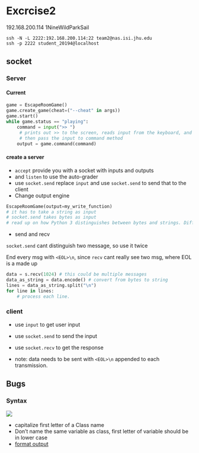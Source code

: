 # Excrcise2

192.168.200.114
1NineWildParkSail

```shell
ssh -N -L 2222:192.168.200.114:22 team2@nas.isi.jhu.edu
ssh -p 2222 student_20194@localhost
```

## socket

### Server

#### Current

```python
game = EscapeRoomGame()
game.create_game(cheat=("--cheat" in args))
game.start()
while game.status == "playing":
    command = input(">> ")
     # prints out >> to the screen, reads input from the keyboard, and returns it
     # then pass the input to command method
    output = game.command(command)
```

#### create a server

- `accept` provide you with a socket with inputs and outputs
- and `listen` to use the auto-grader
- use `socket.send` replace `input` and use `socket.send` to send that to the client
- Change output engine

```python
EscapeRoomGame(output=my_write_function)
# it has to take a string as input
# socket.send takes bytes as input
# read up on how Python 3 distinguishes between bytes and strings. Diff from Python 2.
```

- send and recv

`socket.send` cant distinguish two message, so use it twice

End every msg with `<EOL>\n`, since `recv` cant really see two msg, where EOL is a made up

```python
data = s.recv(1024) # this could be multiple messages
data_as_string = data.encode() # convert from bytes to string
lines = data_as_string.split("\n")
for line in lines:
    # process each line.
```

### client

- use `input` to get user input
- use `socket.send` to send the input
- use `socket.recv` to get the response

- note: data needs to be sent with `<EOL>\n` appended to each transmission.

## Bugs

### Syntax

![](../../../2019-10-25-01-04-39.png)

- capitalize first letter of a Class name
- Don’t name the same variable as class, first letter of variable should be in lower case
- [format output](https://www.geeksforgeeks.org/python-output-formatting/)
